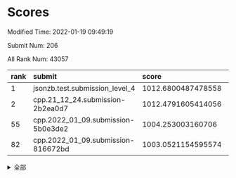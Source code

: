 # Scores

Modified Time: 2022-01-19 09:49:19

Submit Num: 206

All Rank Num: 43057

| rank |               submit               |       score        |       sigma        | pk_num |
| :--- | :--------------------------------- | :----------------- | :----------------- | :----- |
| 1    | jsonzb.test.submission_level_4     | 1012.6800487478558 | 0.8089814436683996 | 808    |
| 2    | cpp.21_12_24.submission-2b2ea0d7   | 1012.4791605414056 | 0.8102088932737084 | 833    |
| 55   | cpp.2022_01_09.submission-5b0e3de2 | 1004.253003160706  | 0.7155085111698678 | 838    |
| 82   | cpp.2022_01_09.submission-816672bd | 1003.0521154595574 | 0.7159765810926962 | 837    |


<details>
<summary>全部</summary>

| rank |                 submit                 |       score        |       sigma        | pk_num |
| :--- | :------------------------------------- | :----------------- | :----------------- | :----- |
| 1    | jsonzb.test.submission_level_4         | 1012.6800487478558 | 0.8089814436683996 | 808    |
| 2    | cpp.21_12_24.submission-2b2ea0d7       | 1012.4791605414056 | 0.8102088932737084 | 833    |
| 3    | gobigger.level_3.submission_level_3_33 | 1011.5310673754282 | 0.7815831085542817 | 834    |
| 4    | gobigger.level_3.submission_level_3_41 | 1011.3964212554539 | 0.7661542612229338 | 837    |
| 5    | gobigger.level_3.submission_level_3_43 | 1011.2483353282638 | 0.7885267070727026 | 835    |
| 6    | gobigger.level_3.submission_level_3_36 | 1011.088394275856  | 0.7778765143761198 | 834    |
| 7    | gobigger.level_3.submission_level_3_1  | 1010.9826412420755 | 0.7884921337600046 | 834    |
| 8    | gobigger.level_3.submission_level_3_38 | 1010.9498955548742 | 0.7519629479460047 | 834    |
| 9    | gobigger.level_3.submission_level_3_17 | 1010.9152859898763 | 0.78150505227955   | 839    |
| 10   | gobigger.level_3.submission_level_3_16 | 1010.8294864342643 | 0.7749400766619932 | 837    |
| 11   | gobigger.level_3.submission_level_3_2  | 1010.792690353607  | 0.7550338635827331 | 839    |
| 12   | gobigger.level_3.submission_level_3_31 | 1010.760782378271  | 0.7855993052015499 | 837    |
| 13   | gobigger.level_3.submission_level_3_3  | 1010.6873221808875 | 0.74484908455733   | 836    |
| 14   | gobigger.level_3.submission_level_3_0  | 1010.6680171297774 | 0.7923483035112736 | 837    |
| 15   | gobigger.level_3.submission_level_3_34 | 1010.6388888890976 | 0.7668690110551432 | 832    |
| 16   | gobigger.level_3.submission_level_3_8  | 1010.6381373240876 | 0.7728876045785124 | 840    |
| 17   | gobigger.level_3.submission_level_3_45 | 1010.6368962874419 | 0.7495765206878151 | 842    |
| 18   | gobigger.level_3.submission_level_3_7  | 1010.5846311680001 | 0.7550193655784028 | 836    |
| 19   | gobigger.level_3.submission_level_3_32 | 1010.4321221124843 | 0.7502444714600185 | 844    |
| 20   | gobigger.level_3.submission_level_3_12 | 1010.4163421257092 | 0.7863623458037415 | 835    |
| 21   | gobigger.level_3.submission_level_3_29 | 1010.4136358040281 | 0.7577772830003752 | 834    |
| 22   | gobigger.level_3.submission_level_3_15 | 1010.3819447639061 | 0.7264237784186258 | 839    |
| 23   | gobigger.level_3.submission_level_3_27 | 1010.3305516336106 | 0.764490104886908  | 840    |
| 24   | gobigger.level_3.submission_level_3_48 | 1010.2857119944093 | 0.7688878176897346 | 839    |
| 25   | gobigger.level_3.submission_level_3_20 | 1010.2144383937612 | 0.7478386538565193 | 833    |
| 26   | gobigger.level_3.submission_level_3_46 | 1010.0321250325915 | 0.7343105352007492 | 839    |
| 27   | gobigger.level_3.submission_level_3_21 | 1009.8124526041902 | 0.7677285071940706 | 837    |
| 28   | gobigger.level_3.submission_level_3_13 | 1009.7868438277546 | 0.7545915477297994 | 837    |
| 29   | gobigger.level_3.submission_level_3_5  | 1009.7671759418354 | 0.7455878458505134 | 834    |
| 30   | gobigger.level_3.submission_level_3_6  | 1009.7632258752491 | 0.7725387790517697 | 835    |
| 31   | gobigger.level_3.submission_level_3_25 | 1009.6831330936891 | 0.7589521633124475 | 831    |
| 32   | gobigger.level_3.submission_level_3_19 | 1009.6813876796234 | 0.7430784306542032 | 828    |
| 33   | gobigger.level_3.submission_level_3_26 | 1009.6378343397768 | 0.7556849162337345 | 835    |
| 34   | gobigger.level_3.submission_level_3_4  | 1009.621407762882  | 0.7414468325901156 | 836    |
| 35   | gobigger.level_3.submission_level_3_10 | 1009.6082152051946 | 0.7364361672552    | 838    |
| 36   | gobigger.level_3.submission_level_3_28 | 1009.5306343601181 | 0.7419589338964069 | 834    |
| 37   | gobigger.level_3.submission_level_3_49 | 1009.526505702279  | 0.739547746040729  | 837    |
| 38   | gobigger.level_3.submission_level_3_11 | 1009.5188068391714 | 0.7468714987886497 | 830    |
| 39   | gobigger.level_3.submission_level_3_42 | 1009.41529282192   | 0.7438960628823388 | 833    |
| 40   | gobigger.level_3.submission_level_3_37 | 1009.4110876343437 | 0.7577962493208082 | 841    |
| 41   | gobigger.level_3.submission_level_3_44 | 1009.2137589125979 | 0.7336618348474301 | 840    |
| 42   | gobigger.level_3.submission_level_3_9  | 1009.201687615739  | 0.7594793271447731 | 836    |
| 43   | gobigger.level_3.submission_level_3_22 | 1009.1798804454961 | 0.7429719349019023 | 836    |
| 44   | gobigger.level_3.submission_level_3_47 | 1009.1462093943809 | 0.7399757237873286 | 839    |
| 45   | gobigger.level_3.submission_level_3_30 | 1008.8467341440733 | 0.7380648862239082 | 827    |
| 46   | gobigger.level_3.submission_level_3_24 | 1008.7980345029464 | 0.721467056403747  | 830    |
| 47   | gobigger.level_3.submission_level_3_40 | 1008.672555315785  | 0.7380331509709744 | 832    |
| 48   | gobigger.level_3.submission_level_3_35 | 1008.4747093004081 | 0.7686302035151613 | 830    |
| 49   | gobigger.level_3.submission_level_3_23 | 1007.9992454876184 | 0.7483158392170263 | 842    |
| 50   | gobigger.level_3.submission_level_3_18 | 1007.9919782635437 | 0.7454141859967413 | 836    |
| 51   | gobigger.level_3.submission_level_3_39 | 1007.850351485293  | 0.7455080358358229 | 827    |
| 52   | gobigger.level_3.submission_level_3_14 | 1007.4551161139802 | 0.7216861298767356 | 835    |
| 53   | gobigger.level_1.submission_level_1_4  | 1005.0654077045845 | 0.733331651843044  | 837    |
| 54   | gobigger.level_1.submission_level_1_10 | 1004.5924385883227 | 0.7198819373766724 | 838    |
| 55   | cpp.2022_01_09.submission-5b0e3de2     | 1004.253003160706  | 0.7155085111698678 | 838    |
| 56   | gobigger.level_1.submission_level_1_15 | 1004.2440959194519 | 0.7225204607486281 | 839    |
| 57   | gobigger.level_1.submission_level_1_2  | 1004.1699948293556 | 0.7203576931296939 | 838    |
| 58   | gobigger.level_1.submission_level_1_0  | 1004.1627654215599 | 0.7135919124853177 | 839    |
| 59   | gobigger.level_1.submission_level_1_33 | 1004.1001674384048 | 0.7061701448942999 | 835    |
| 60   | gobigger.level_1.submission_level_1_16 | 1003.9180519279091 | 0.7209125260857746 | 839    |
| 61   | gobigger.level_1.submission_level_1_5  | 1003.807958175353  | 0.7261136372476932 | 834    |
| 62   | gobigger.level_1.submission_level_1_28 | 1003.6447943643417 | 0.7218013654872231 | 833    |
| 63   | gobigger.level_1.submission_level_1_27 | 1003.6241900631892 | 0.7155107424528643 | 833    |
| 64   | gobigger.level_1.submission_level_1_23 | 1003.6169791181726 | 0.7149685493805298 | 836    |
| 65   | gobigger.level_1.submission_level_1_1  | 1003.4051489804418 | 0.714269484363287  | 832    |
| 66   | gobigger.level_1.submission_level_1_7  | 1003.3941228152834 | 0.711724705873954  | 834    |
| 67   | gobigger.level_1.submission_level_1_34 | 1003.3641474164586 | 0.7287829131995899 | 836    |
| 68   | gobigger.level_1.submission_level_1_45 | 1003.3450796591422 | 0.7137096293182144 | 838    |
| 69   | gobigger.level_1.submission_level_1_41 | 1003.2760820103979 | 0.7192966752925634 | 838    |
| 70   | gobigger.level_1.submission_level_1_38 | 1003.2413801427143 | 0.7115430461844104 | 839    |
| 71   | gobigger.level_1.submission_level_1_49 | 1003.2352453837343 | 0.7151620461360556 | 835    |
| 72   | gobigger.level_1.submission_level_1_40 | 1003.2284582745548 | 0.715239411578442  | 840    |
| 73   | gobigger.level_1.submission_level_1_18 | 1003.221984956877  | 0.7271010667125506 | 835    |
| 74   | gobigger.level_1.submission_level_1_17 | 1003.1868108096048 | 0.7185754236962906 | 833    |
| 75   | gobigger.level_1.submission_level_1_19 | 1003.1773774738134 | 0.720843301503073  | 836    |
| 76   | gobigger.level_1.submission_level_1_22 | 1003.1474705868563 | 0.7087400209725072 | 838    |
| 77   | gobigger.level_1.submission_level_1_44 | 1003.1156624840285 | 0.7303196274578521 | 843    |
| 78   | gobigger.level_1.submission_level_1_39 | 1003.0950984244663 | 0.7171201263222237 | 840    |
| 79   | gobigger.level_1.submission_level_1_21 | 1003.0847608946204 | 0.7017576277782213 | 842    |
| 80   | gobigger.level_1.submission_level_1_9  | 1003.0743150678613 | 0.7130046919343341 | 836    |
| 81   | gobigger.level_1.submission_level_1_24 | 1003.0733976997304 | 0.7274889690944107 | 836    |
| 82   | cpp.2022_01_09.submission-816672bd     | 1003.0521154595574 | 0.7159765810926962 | 837    |
| 83   | gobigger.level_1.submission_level_1_36 | 1002.9875210672485 | 0.7135704179337716 | 836    |
| 84   | gobigger.level_1.submission_level_1_3  | 1002.9146167238855 | 0.7053514438405349 | 834    |
| 85   | gobigger.level_1.submission_level_1_12 | 1002.827626936086  | 0.7013577933262849 | 835    |
| 86   | gobigger.level_1.submission_level_1_8  | 1002.7914032733509 | 0.7214686373077132 | 837    |
| 87   | gobigger.level_1.submission_level_1_32 | 1002.773692706498  | 0.7148451820131296 | 837    |
| 88   | gobigger.level_1.submission_level_1_11 | 1002.7669776047794 | 0.7203319949280931 | 836    |
| 89   | gobigger.level_1.submission_level_1_43 | 1002.724067658851  | 0.7052413687498967 | 836    |
| 90   | gobigger.level_1.submission_level_1_35 | 1002.5604413350392 | 0.716937113964591  | 838    |
| 91   | gobigger.level_1.submission_level_1_29 | 1002.5568885530487 | 0.7123216032992655 | 834    |
| 92   | gobigger.level_1.submission_level_1_46 | 1002.5438663319154 | 0.7074374688596601 | 836    |
| 93   | gobigger.level_1.submission_level_1_20 | 1002.5422015729997 | 0.7125019038122096 | 837    |
| 94   | gobigger.level_1.submission_level_1_48 | 1002.518957039702  | 0.7217784862820993 | 840    |
| 95   | gobigger.level_1.submission_level_1_25 | 1002.4917052292245 | 0.707635981884522  | 837    |
| 96   | gobigger.level_1.submission_level_1_37 | 1002.4506953504059 | 0.7094025888696387 | 834    |
| 97   | gobigger.level_1.submission_level_1_30 | 1002.4252274346802 | 0.7198964622258849 | 836    |
| 98   | gobigger.level_1.submission_level_1_42 | 1002.374600726071  | 0.7107848392955585 | 830    |
| 99   | gobigger.level_1.submission_level_1_14 | 1002.3155419669349 | 0.724274942608709  | 829    |
| 100  | gobigger.level_1.submission_level_1_31 | 1002.0606635049596 | 0.7046917441507558 | 833    |
| 101  | gobigger.level_1.submission_level_1_6  | 1002.0348633949656 | 0.7077926253384275 | 840    |
| 102  | gobigger.level_1.submission_level_1_26 | 1002.0202182644248 | 0.701373640796189  | 835    |
| 103  | gobigger.level_1.submission_level_1_13 | 1001.8832273381798 | 0.7087231250700996 | 836    |
| 104  | gobigger.level_1.submission_level_1_47 | 1001.7341120724219 | 0.7140596576162747 | 839    |
| 105  | gobigger.random.submission_random_27   | 997.3238099038255  | 0.7152699006443228 | 841    |
| 106  | gobigger.random.submission_random_10   | 997.0577328932691  | 0.711214809895593  | 833    |
| 107  | gobigger.random.submission_random_36   | 996.9933368008415  | 0.7085978826213768 | 833    |
| 108  | gobigger.random.submission_random_12   | 996.9315689349934  | 0.7078461750928254 | 837    |
| 109  | gobigger.random.submission_random_38   | 996.7838360698296  | 0.7158478768865352 | 838    |
| 110  | gobigger.random.submission_random_18   | 996.749716890793   | 0.6975683849339259 | 835    |
| 111  | gobigger.random.submission_random_35   | 996.7226655517501  | 0.7039702248557586 | 834    |
| 112  | gobigger.random.submission_random_9    | 996.7078033811663  | 0.715371770431358  | 838    |
| 113  | gobigger.random.submission_random_32   | 996.6766213155955  | 0.70405041169547   | 835    |
| 114  | gobigger.random.submission_random_13   | 996.5247938870459  | 0.7201009640562194 | 837    |
| 115  | gobigger.random.submission_random_3    | 996.4884098716038  | 0.7223901008498989 | 837    |
| 116  | gobigger.random.submission_random_4    | 996.4765943913837  | 0.7104834279600759 | 835    |
| 117  | gobigger.random.submission_random_25   | 996.4647833216092  | 0.7196911912387156 | 839    |
| 118  | gobigger.random.submission_random_33   | 996.4445372067386  | 0.711118326407187  | 838    |
| 119  | gobigger.random.submission_random_1    | 996.4081338826445  | 0.7131271678924849 | 838    |
| 120  | gobigger.random.submission_random_23   | 996.3836612336926  | 0.7112593889796309 | 835    |
| 121  | gobigger.random.submission_random_41   | 996.3433371367793  | 0.7177610673173864 | 830    |
| 122  | gobigger.random.submission_random_45   | 996.312287719671   | 0.7077645435133686 | 839    |
| 123  | gobigger.random.submission_random_6    | 996.2074622039962  | 0.7033899147634348 | 837    |
| 124  | gobigger.random.submission_random_20   | 996.1539379764023  | 0.7034378941938623 | 840    |
| 125  | gobigger.random.submission_random_34   | 996.1453052020845  | 0.7102407054433374 | 837    |
| 126  | gobigger.random.submission_random_30   | 996.1288667494629  | 0.7084914194741095 | 841    |
| 127  | gobigger.random.submission_random_42   | 996.0705503246337  | 0.7064544255749186 | 834    |
| 128  | gobigger.random.submission_random_48   | 996.0470664080476  | 0.7168858594572233 | 837    |
| 129  | gobigger.random.submission_random_47   | 996.0205921965185  | 0.7152104576362612 | 835    |
| 130  | gobigger.random.submission_random_19   | 995.9765355668325  | 0.7088399824304917 | 834    |
| 131  | gobigger.random.submission_random_24   | 995.9484012447024  | 0.7030601773259305 | 836    |
| 132  | gobigger.random.submission_random_31   | 995.8888836607307  | 0.7006190549886033 | 837    |
| 133  | gobigger.random.submission_random_17   | 995.8653103577082  | 0.7125873809660963 | 838    |
| 134  | gobigger.random.submission_random_29   | 995.8480091672283  | 0.710522598249927  | 836    |
| 135  | gobigger.random.submission_random_28   | 995.8359122199089  | 0.6956479759799465 | 838    |
| 136  | gobigger.random.submission_random_22   | 995.82151853131    | 0.7129158689586793 | 838    |
| 137  | gobigger.random.submission_random_14   | 995.7342517156708  | 0.710298672526051  | 832    |
| 138  | gobigger.random.submission_random_5    | 995.7269394685487  | 0.701332260097015  | 836    |
| 139  | gobigger.random.submission_random_15   | 995.7188725471689  | 0.7059890531860158 | 835    |
| 140  | gobigger.random.submission_random_40   | 995.7125301386818  | 0.7222111001824331 | 837    |
| 141  | gobigger.random.submission_random_37   | 995.6511881253767  | 0.7103042823212955 | 841    |
| 142  | gobigger.random.submission_random_49   | 995.5338046158702  | 0.7142639670900911 | 832    |
| 143  | gobigger.random.submission_random_0    | 995.4865211570557  | 0.7066754649262126 | 838    |
| 144  | gobigger.random.submission_random_46   | 995.4812057603024  | 0.7088330204159136 | 836    |
| 145  | gobigger.random.submission_random_8    | 995.4360051886151  | 0.7060507964747466 | 834    |
| 146  | gobigger.random.submission_random_7    | 995.3369694534266  | 0.7063077222499737 | 839    |
| 147  | gobigger.random.submission_random_43   | 995.3283746490744  | 0.7136523521665267 | 839    |
| 148  | gobigger.random.submission_random_2    | 995.3115777250883  | 0.7063469015104731 | 838    |
| 149  | gobigger.random.submission_random_39   | 995.2497973846524  | 0.71287913979881   | 834    |
| 150  | gobigger.random.submission_random_16   | 995.2454770120316  | 0.7069237347202824 | 839    |
| 151  | gobigger.random.submission_random_26   | 995.239731624759   | 0.7124841877381135 | 837    |
| 152  | gobigger.random.submission_random_11   | 995.068089577221   | 0.7133623767409702 | 836    |
| 153  | gobigger.random.submission_random_21   | 995.0149181851814  | 0.706573217849222  | 836    |
| 154  | gobigger.random.submission_random_44   | 994.9020192099078  | 0.7331338314485474 | 833    |
| 155  | gobigger.level_2.submission_level_2_33 | 994.3148018249723  | 0.7303762913180261 | 838    |
| 156  | gobigger.level_2.submission_level_2_29 | 994.0712475647367  | 0.737914455458256  | 833    |
| 157  | gobigger.level_2.submission_level_2_45 | 993.8214458327891  | 0.7227051251830326 | 838    |
| 158  | gobigger.level_2.submission_level_2_5  | 993.7393768898935  | 0.7362370676787627 | 834    |
| 159  | gobigger.level_2.submission_level_2_20 | 993.7011406260156  | 0.7214049009300112 | 839    |
| 160  | gobigger.level_2.submission_level_2_2  | 993.6168426762291  | 0.7536935183844524 | 837    |
| 161  | gobigger.level_2.submission_level_2_46 | 993.0745735548419  | 0.7279191495458035 | 838    |
| 162  | gobigger.level_2.submission_level_2_8  | 993.0574948854653  | 0.7354104407267952 | 840    |
| 163  | gobigger.level_2.submission_level_2_17 | 993.0247421283675  | 0.725494982873779  | 838    |
| 164  | gobigger.level_2.submission_level_2_41 | 992.9950442754638  | 0.7422969460617244 | 836    |
| 165  | gobigger.level_2.submission_level_2_3  | 992.9934251494811  | 0.7419516771187122 | 834    |
| 166  | gobigger.level_2.submission_level_2_26 | 992.9843694562733  | 0.7480659306603153 | 837    |
| 167  | gobigger.level_2.submission_level_2_40 | 992.8630692298932  | 0.7373481888130047 | 837    |
| 168  | gobigger.level_2.submission_level_2_44 | 992.8567934993773  | 0.7518133534579808 | 833    |
| 169  | gobigger.level_2.submission_level_2_31 | 992.8340408795949  | 0.7436604654259543 | 838    |
| 170  | gobigger.level_2.submission_level_2_7  | 992.8188916514679  | 0.7401315275799621 | 836    |
| 171  | gobigger.level_2.submission_level_2_37 | 992.7626084544117  | 0.7440212941219981 | 838    |
| 172  | gobigger.level_2.submission_level_2_30 | 992.7418819806682  | 0.7356540092130308 | 835    |
| 173  | gobigger.level_2.submission_level_2_34 | 992.6955001800027  | 0.7431840219279966 | 840    |
| 174  | gobigger.level_2.submission_level_2_14 | 992.6917250947768  | 0.7434003240242482 | 837    |
| 175  | gobigger.level_2.submission_level_2_25 | 992.6825505824296  | 0.7401950624607423 | 838    |
| 176  | gobigger.level_2.submission_level_2_21 | 992.5384666092228  | 0.7428005823825414 | 837    |
| 177  | gobigger.level_2.submission_level_2_6  | 992.3617759162671  | 0.7417077599787336 | 831    |
| 178  | gobigger.level_2.submission_level_2_27 | 992.3008164955895  | 0.758352417756576  | 839    |
| 179  | gobigger.level_2.submission_level_2_15 | 992.266303979268   | 0.7561178191224223 | 838    |
| 180  | gobigger.level_2.submission_level_2_42 | 992.1473349585941  | 0.7522722407355802 | 836    |
| 181  | gobigger.level_2.submission_level_2_9  | 992.0449559606305  | 0.7409965703216067 | 836    |
| 182  | gobigger.level_2.submission_level_2_39 | 992.005943782473   | 0.7359760537577101 | 832    |
| 183  | gobigger.level_2.submission_level_2_4  | 992.0000550719163  | 0.7434498425990684 | 833    |
| 184  | gobigger.level_2.submission_level_2_38 | 991.9985291206763  | 0.7665332265759681 | 838    |
| 185  | gobigger.level_2.submission_level_2_35 | 991.87680958284    | 0.7495185314260556 | 837    |
| 186  | gobigger.level_2.submission_level_2_10 | 991.7034547935289  | 0.7516188947068471 | 838    |
| 187  | gobigger.level_2.submission_level_2_47 | 991.5522013926112  | 0.7530600788077576 | 831    |
| 188  | gobigger.level_2.submission_level_2_49 | 991.4501277038052  | 0.7377224118686377 | 840    |
| 189  | gobigger.level_2.submission_level_2_43 | 991.3216797008622  | 0.7502784499747517 | 841    |
| 190  | gobigger.level_2.submission_level_2_11 | 991.3046047755945  | 0.7348180120394534 | 837    |
| 191  | gobigger.level_2.submission_level_2_0  | 991.2816622678342  | 0.7573226595222505 | 834    |
| 192  | gobigger.level_2.submission_level_2_18 | 991.2785337780091  | 0.7484872371131146 | 836    |
| 193  | gobigger.level_2.submission_level_2_1  | 991.2043650417751  | 0.7437791727302128 | 836    |
| 194  | gobigger.level_2.submission_level_2_16 | 991.1774420295164  | 0.7509031110491068 | 834    |
| 195  | gobigger.level_2.submission_level_2_24 | 991.1520002408975  | 0.7520524705278028 | 838    |
| 196  | gobigger.level_2.submission_level_2_32 | 991.1449520559823  | 0.7749013542183898 | 837    |
| 197  | gobigger.level_2.submission_level_2_12 | 990.8342535415532  | 0.762890201085159  | 837    |
| 198  | gobigger.level_2.submission_level_2_36 | 990.8267386924066  | 0.7634450284104839 | 833    |
| 199  | gobigger.level_2.submission_level_2_48 | 990.7391166802562  | 0.7380138769647759 | 834    |
| 200  | gobigger.level_2.submission_level_2_28 | 990.5538875987066  | 0.7782927854675203 | 838    |
| 201  | gobigger.level_2.submission_level_2_13 | 990.4671749183475  | 0.7642223484456155 | 842    |
| 202  | gobigger.level_2.submission_level_2_22 | 990.2578219908756  | 0.7579911664653869 | 832    |
| 203  | gobigger.level_2.submission_level_2_19 | 989.5908382658739  | 0.7547521147921278 | 835    |
| 204  | gobigger.level_2.submission_level_2_23 | 989.0259641751746  | 0.782633703257664  | 836    |
| 205  | gobigger.none.submission_none_1        | 976.3706460168254  | 1.3819318817645365 | 832    |
| 206  | gobigger.none.submission_none_0        | 975.7683384316974  | 1.4888938809031764 | 842    |

</details>